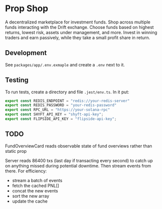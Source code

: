 # Prop Shop

A decentralized marketplace for investment funds. Shop across multiple funds interacting with the Drift exchange.
Choose funds based on highest returns, lowest risk, assets under management, and more.
Invest in winning traders and earn passively, while they take a small profit share in return.

## Development

See `packages/app/.env.exmaple` and create a `.env` next to it.

## Testing

To run tests, create a directory and file `.jest/env.ts`.
In it put:

```typescript
export const REDIS_ENDPOINT = "redis://your-redis-server"
export const REDIS_PASSWORD = "your-redis-password"
export const RPC_URL = "https://your-solana-rpc"
export const SHYFT_API_KEY = "shyft-api-key";
export const FLIPSIDE_API_KEY = "flipside-api-key";
```

## TODO

FundOverviewCard reads observable state of fund overviews rather than static prop

Server reads 86400 txs (last day if transacting every second) to catch up on anything missed during potential downtime.
Then stream events from there.
For efficiency:

- stream a batch of events
- fetch the cached PNL[]
- concat the new events
- sort the new array
- update the cache
